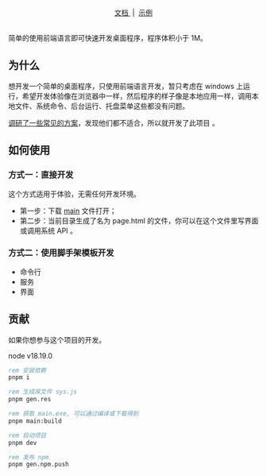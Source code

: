 <div align="center">
    <a href="https://github.com/wll8/sys-shim/blob/pre/doc.md">
        文档
    </a>
  &nbsp;|&nbsp;
    <a href="https://github.com/wll8/sys-shim/releases/tag/example">
        示例
    </a>
</div>

<br />

简单的使用前端语言即可快速开发桌面程序，程序体积小于 1M。

## 为什么

想开发一个简单的桌面程序，只使用前端语言开发，暂只考虑在 windows 上运行，希望开发体验像在浏览器中一样，然后程序的样子像是本地应用一样，调用本地文件、系统命令、后台运行、托盘菜单这些都没有问题。

[调研了一些常见的方案](#方案对比)，发现他们都不适合，所以就开发了此项目 。

## 如何使用

### 方式一：直接开发

这个方式适用于体验，无需任何开发环境。

- 第一步：下载 [main](https://github.com/wll8/sys-shim/releases/download/example/main.exe) 文件打开；
- 第二步：当前目录生成了名为 page.html 的文件，你可以在这个文件里写界面或调用系统 API 。

### 方式二：使用脚手架模板开发

- 命令行
- 服务
- 界面


## 贡献

如果你想参与这个项目的开发。

node v18.19.0

``` bat
rem 安装依赖
pnpm i

rem 生成库文件 sys.js
pnpm gen.res

rem 获取 main.exe, 可以通过编译或下载得到
pnpm main:build

rem 启动项目
pnpm dev

rem 发布 npm
pnpm gen.npm.push

```